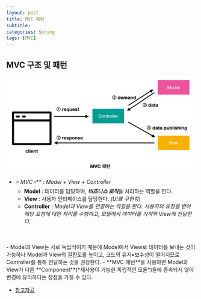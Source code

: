 ```yaml
---
layout: post
title: MVC 패턴
subtitle: 
categories: Spring
tags: [MVC]
---
```

## **MVC 구조 및 패턴**

![MVC 패턴](/assets/images/mvc.png)


- ***⭐* MVC*⭐***  : *Model + View + Controller*
    - **Model** : 데이터를 담당하며, ***비즈니스 로직***을 처리하는 역할을 한다. 
    - **View** : 사용자 인터페이스를 담당한다. *(UI를 구현함)*
    - **Controller** : *Model과 View를 연결하는 역할을 한다. 사용자의 요청을 받아 해당 요청에 대한 처리를 수행하고, 모델에서 데이터를 가져와 View에 전달한다.*
<br>
<br>
- Model과 View는 서로 독립적이기 때문에 Model에서 View로 데이터를 보내는 것이 가능하나 Model과 View의 결합도를 높이고, 코드의 유지•보수성이 떨어지므로 Controller를 통해 전달하는 것을 권장한다.
- **MVC 패턴**을 사용하면 Model과 View가 다른 **Component**(*재사용이 가능한 독립적인 모듈*)들에 종속되지 않아 변경에 유리하다는 장점을 가질 수 있다.

<br>

- [참고자료](https://cloudstudying.kr/lectures/235)